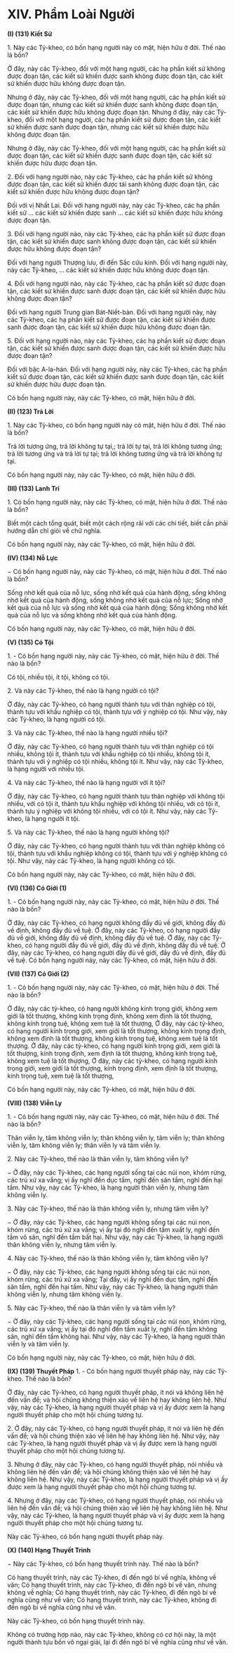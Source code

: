 # XIV. Phẩm Loài Người

**(I) (131) Kiết Sử**

1\. Này các Tỷ-kheo, có bốn hạng người này có mặt, hiện hữu ở đời. Thế nào là bốn?

Ở đây, này các Tỷ-kheo, đối với một hạng người, các hạ phần kiết sử không được đoạn tận, các kiết sử
khiến được sanh không được đoạn tận, các kiết sử khiến được hữu không được đoạn tận.

Nhưng ở đây, này các Tỷ-kheo, đối với một hạng người, các hạ phần kiết sử được đoạn tận, nhưng các
kiết sử khiến được sanh không được đoạn tận, các kiết sử khiến được hữu không được đoạn tận.
Nhưng ở đây, này các Tỷ-kheo, đối với một hạng người, các hạ phần kiết sử được đoạn tận, các kiết sử
khiến được sanh được đoạn tận, nhưng các kiết sử khiến được hữu không được đoạn tận.

Nhưng ở đây, này các Tỷ-kheo, đối với một hạng người, các hạ phần kiết sử được đoạn tận, các kiết sử
khiến được sanh được đoạn tận, các kiết sử khiến được hữu được đoạn tận.

2\. Ðối với hạng người nào, này các Tỷ-kheo, các hạ phần kiết sử không được đoạn tận, các kiết sử khiến
được tái sanh không được đoạn tận, các kiết sử khiến được hữu không được đoạn tận?

Ðối với vị Nhất Lai. Ðối với hạng người này, này các Tỷ-kheo, các hạ phần kiết sử ... các kiết sử khiến
được sanh ... các kiết sử khiến được hữu không được đoạn tận.

3\. Ðối với hạng người nào, này các Tỷ-kheo, các hạ phần kiết sử được đoạn tận, các kiết sử khiến được
sanh không được đoạn tận, các kiết sử khiến được hữu không được đoạn tận?

Ðối với hạng người Thượng lưu, đi đến Sắc cứu kính. Ðối với hạng người này, này các Tỷ-kheo, ... các
kiết sử khiến được hữu không được đoạn tận.

4\. Ðối với hạng người nào, này các Tỷ-kheo, các hạ phần kiết sử được đoạn tận, các kiết sử khiến được
sanh được đoạn tận, các kiết sử khiến được hữu không được đoạn tận?

Ðối với hạng người Trung gian Bát-Niết-bàn. Ðối với hạng người này, này các Tỷ-kheo, các hạ phần
kiết sử được đoạn tận, các kiết sử khiến được sanh được đoạn tận, các kiết sử khiến được hữu không
được đoạn tận.

5\. Ðối với hạng người nào, này các Tỷ-kheo, các hạ phần kiết sử được đoạn tận, các kiết sử khiến được
sanh được đoạn tận, các kiết sử khiến được hữu được đoạn tận?

Ðối với bậc A-la-hán. Ðối với hạng người này, này các Tỷ-kheo, các hạ phần kiết sử được đoạn tận, các
kiết sử khiến được sanh được đoạn tận, các kiết sử khiến được hữu được đoạn tận.

Có bốn hạng người này, này các Tỷ-kheo, có mặt, hiện hữu ở đời.

<!--pg-->
**(II) (123) Trả Lời**

1\. Này các Tỷ-kheo, có bốn hạng người này có mặt, hiện hữu ở đời. Thế nào là bốn?

Trả lời tương ứng, trả lời không tự tại,; trả lời tự tại, trả lời không tương ứng; trả lời tương ứng và trả lời
tự tại; trả lời không tương ứng và trả lời không tự tại.

Có bốn hạng người này, này các Tỷ-kheo, có mặt, hiện hữu ở đời.

<!--pg-->
**(III) (133) Lanh Trí**

1\. Có bốn hạng người này, này các Tỷ-kheo, có mặt, hiện hữu ở đời. Thế nào là bốn?

Biết một cách tổng quát, biết một cách rộng rãi với các chi tiết, biết cần phải hướng dẫn chỉ giỏi về chữ
nghĩa.

Có bốn hạng người này, này các Tỷ-kheo, có mặt, hiện hữu ở đời.
<!--pg-->
**(IV) (134) Nỗ Lực**

− Có bốn hạng người này, này các Tỷ-kheo, có mặt, hiện hữu ở đời. Thế nào là bốn?

Sống nhờ kết quả của nỗ lực, sống nhờ kết quả của hành động, sống không nhờ kết quả của hành động,
sống không nhờ kết quả của nỗ lực; Sống nhờ kết quả của nỗ lực và sống nhờ kết quả của hành động;
Sống không nhờ kết quả của nỗ lực và sống không nhờ kết quả của hành động.

Có bốn hạng người này, này các Tỷ-kheo, có mặt, hiện hữu ở đời.

<!--pg-->
**(V) (135) Có Tội**

1\. - Có bốn hạng người này, này các Tỷ-kheo, có mặt, hiện hữu ở đời. Thế nào là bốn?

Có tội, nhiều tội, ít tội, không có tội.

2\. Và này các Tỷ-kheo, thế nào là hạng người có tội?

Ở đây, này các Tỷ-kheo, có hạng người thành tựu với thân nghiệp có tội, thành tựu với khẩu nghiệp có
tội, thành tựu với ý nghiệp có tội. Như vậy, này các Tỷ-kheo, là hạng người có tội.

3\. Và này các Tỷ-kheo, thế nào là hạng người nhiều tội?

Ở đây, này các Tỷ-kheo, có hạng người thành tựu với thân nghiệp có tội nhiều, không tội ít, thành tựu
với khẩu nghiệp có tội nhiều, không tội ít, thành tựu với ý nghiệp có tội nhiều, không tội ít. Như vậy,
này các Tỷ-kheo, là hạng người với nhiều tội.

4\. Và này các Tỷ-kheo, thế nào là hạng người với ít tội?

Ở đây, này các Tỷ-kheo, có hạng người thành tựu thân nghiệp với không tội nhiều, với có tội ít, thành
tựu khẩu nghiệp với không tội nhiều, với có tội ít, thành tựu ý nghiệp với không tội nhiều, với có tội ít.
Như vậy, này các Tỷ-kheo, là hạng người ít tội.

5\. Và này các Tỷ-kheo, thế nào là hạng người không tội?

Ở đây, này các Tỷ-kheo, có hạng người thành tựu với thân nghiệp không có tội, thành tựu với khẩu
nghiệp không có tội, thành tựu với ý nghiệp không có tội. Như vậy, này các Tỷ-kheo, là hạng người
không có tội.

Có bốn hạng người này, này các Tỷ-kheo, có mặt, hiện hữu ở đời.

<!--pg-->
**(VI) (136) Có Giới (1)**

1\. - Có bốn hạng người này, này các Tỷ-kheo, có mặt, hiện hữu ở đời. Thế nào là bốn?

Ở đây, này các Tỷ-kheo, có hạng người không đầy đủ về giới, không đầy đủ về định, không đầy đủ về
tuệ. Ở đây, này các Tỷ-kheo, có hạng người đầy đủ về giới, không đầy đủ về định, không đầy đủ về tuệ.
Ở đây, này các Tỷ-kheo, có hạng người đầy đủ về giới, đầy đủ về định, không đầy đủ về tuệ. Ở đây, này
các Tỷ-kheo, có hạng người đầy đủ về giới, đầy đủ về định, đầy đủ về tuệ.
Có bốn hạng người này, này các Tỷ-kheo, có mặt, hiện hữu ở đời.

<!--pg-->
**(VII) (137) Có Giới (2)**

1\. - Có bốn hạng người này, này các Tỷ-kheo, có mặt, hiện hữu ở đời. Thế nào là bốn?

Ở đây, này các tỷ-kheo, có hạng người không kính trọng giới, không xem giới là tốt thượng, không kính
trọng định, không xem định là tốt thượng, không kính trọng tuệ, không xem tuệ là tốt thượng, Ở đây,
này các tỷ-kheo, có hạng người kính trọng giới, xem giới là tốt thượng, không kính trọng định, không
xem định là tốt thượng, không kính trọng tuệ, không xem tuệ là tốt thượng. Ở đây, này các tỷ-kheo, có
hạng người kính trọng giới, xem giới là tốt thượng, kính trọng định, xem định là tốt thượng, không kính
trọng tuệ, không xem tuệ là tốt thượng, Ở đây, này các tỷ-kheo, có hạng người kính trọng giới, xem giới
là tốt thượng, kính trọng định, xem định là tốt thượng, kính trọng tuệ, xem tuệ là tốt thượng,

Có bốn hạng người này, này các Tỷ-kheo, có mặt, hiện hữu ở đời.

<!--pg-->
**(VIII) (138) Viễn Ly**

1\. - Có bốn hạng người này, này các Tỷ-kheo, có mặt, hiện hữu ở đời. Thế nào là bốn?

Thân viễn ly, tâm không viễn ly; thân không viễn ly, tâm viễn ly; thân không viễn ly, tâm không viễn ly;
thân viễn ly và tâm viễn ly.

2\. Này các Tỷ-kheo, thế nào là thân viễn ly, tâm không viễn ly?

− Ở đây, này các Tỷ-kheo, các hạng người sống tại các núi non, khóm rừng, các trú xứ xa vắng; vị ấy
nghĩ đến dục tầm, nghĩ đến sân tầm, nghĩ đến hại tầm. Như vậy, này các Tỷ-kheo, là hạng người thân
viễn ly, nhưng tâm không viễn ly.

3\. Này các Tỷ-kheo, thế nào là thân không viễn ly, nhưng tâm viễn ly?

− Ở đây, này các Tỷ-kheo, các hạng người không sống tại các núi non, khóm rừng, các trú xứ xa vắng; vị
ấy tại đó nghĩ đến tầm xuất ly, nghĩ đến tầm vô sân, nghĩ đến tầm bất hại. Như vậy, này các Tỷ-kheo, là
hạng người thân không viễn ly, nhưng tâm viễn ly.

4\. Này các Tỷ-kheo, thế nào là thân không viễn ly, tâm không viễn ly?

− Ở đây, này các Tỷ-kheo, các hạng người không sống tại các núi non, khóm rừng, các trú xứ xa vắng;
Tại đấy, vị ấy nghĩ đến dục tầm, nghĩ đến sân tầm, nghĩ đến hại tầm. Như vậy, này các Tỷ-kheo, là hạng
người thân không viễn ly, nhưng tâm không viễn ly.

5\. Này các Tỷ-kheo, thế nào là thân viễn ly và tâm viễn ly?

− Ở đây, này các Tỷ-kheo, các hạng người sống tại các núi non, khóm rừng, các trú xứ xa vắng; vị ấy tại
đó nghĩ đến tầm xuất ly, nghĩ đến tầm không sân, nghĩ đến tầm không hại. Như vậy, này các Tỷ-kheo, là
hạng người thân viễn ly và tâm viễn ly.

Có bốn hạng người này, này các Tỷ-kheo, có mặt, hiện hữu ở đời.

<!--pg-->
**(IX) (139) Thuyết Pháp**
1\. - Có bốn hạng người thuyết pháp này, này các Tỷ-kheo. Thế nào là bốn?

Ở đây, này các Tỷ-kheo, có hạng người thuyết pháp, ít nói và không liên hệ đến vấn đề; và hội chúng
không thiện xảo về liên hệ hay không liên hệ. Như vậy, này các Tỷ-kheo, là hạng người thuyết pháp và
vị ấy được xem là hạng người thuyết pháp cho một hội chúng tương tự.

2\. Ở đây, này các Tỷ-kheo, có hạng người thuyết pháp, ít nói và liên hệ đến vấn đề; và hội chúng thiện
xảo về liên hệ hay không liên hệ. Như vậy, này các Tỷ-kheo, là hạng người thuyết pháp và vị ấy được
xem là hạng người thuyết pháp cho một hội chúng tương tự.

3\. Nhưng ở đây, này các Tỷ-kheo, có hạng người thuyết pháp, nói nhiều và không liên hệ đến vấn đề; và
hội chúng không thiện xảo về liên hệ hay không liên hệ. Như vậy, này các Tỷ-kheo, là hạng người
thuyết pháp và vị ấy được xem là hạng người thuyết pháp cho một hội chúng tương tự.

4\. Nhưng ở đây, này các Tỷ-kheo, có hạng người thuyết pháp, nói nhiều và liên hệ đến vấn đề; và hội
chúng thiện xảo về liên hệ hay không liên hệ. Như vậy, này các Tỷ-kheo, là hạng người thuyết pháp và
vị ấy được xem là hạng người thuyết pháp cho một hội chúng tương tự.

Này các Tỷ-kheo, có bốn hạng người thuyết pháp này.

<!--pg-->
**(X) (140) Hạng Thuyết Trình**

− Này các Tỷ-kheo, có bốn hạng thuyết trình này. Thế nào là bốn?

Có hạng thuyết trình, này các Tỷ-kheo, đi đến ngõ bí về nghĩa, không về văn; Có hạng thuyết trình, này
các Tỷ-kheo, đi đến ngõ bí về văn, nhưng không về nghĩa; Có hạng thuyết trình, này các Tỷ-kheo, đi đến
ngõ bí về nghĩa cũng như về văn; Có hạng thuyết trình, này các Tỷ-kheo, không đi đến ngõ bí về nghĩa
cũng như về văn.

Này các Tỷ-kheo, có bốn hạng thuyết trình này.

Không có trường hợp nào, này các Tỷ-kheo, không có cơ hội này, là một người thành tựu bốn vô ngại
giải, lại đi đến ngõ bí về nghĩa cũng như về văn.


